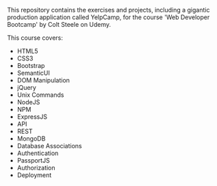 This repository contains the exercises and projects, including a gigantic production application called YelpCamp, for the course 'Web Developer Bootcamp' by Colt Steele on Udemy. 

This course covers:
* HTML5
* CSS3
* Bootstrap 
* SemanticUI
* DOM Manipulation
* jQuery
* Unix Commands
* NodeJS
* NPM
* ExpressJS
* API
* REST
* MongoDB
* Database Associations
* Authentication
* PassportJS
* Authorization
* Deployment
